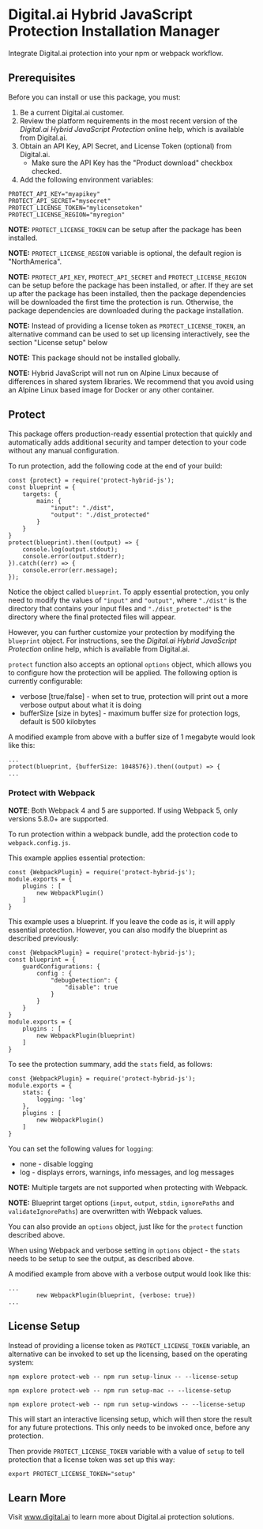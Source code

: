 # Digital.ai Hybrid JavaScript Protection Installation Manager

Integrate Digital.ai protection into your npm or webpack workflow.

## Prerequisites

Before you can install or use this package, you must:

1. Be a current Digital.ai customer.
2. Review the platform requirements in the most recent version of the *Digital.ai Hybrid JavaScript Protection* online help, which is available from Digital.ai.
3. Obtain an API Key, API Secret, and License Token (optional) from Digital.ai.
    * Make sure the API Key has the "Product download" checkbox checked.
4. Add the following environment variables:

```
PROTECT_API_KEY="myapikey"
PROTECT_API_SECRET="mysecret"
PROTECT_LICENSE_TOKEN="mylicensetoken"
PROTECT_LICENSE_REGION="myregion"
```

**NOTE:** `PROTECT_LICENSE_TOKEN` can be setup after the package has been installed.

**NOTE:** `PROTECT_LICENSE_REGION` variable is optional, the default region is "NorthAmerica".

**NOTE:** `PROTECT_API_KEY`, `PROTECT_API_SECRET` and `PROTECT_LICENSE_REGION` can be setup before the package has been installed, or after. If they are set up after the package has been installed, then the package dependencies will be downloaded the first time the protection is run. Otherwise, the package dependencies are downloaded during the package installation.

**NOTE:** Instead of providing a license token as `PROTECT_LICENSE_TOKEN`, an alternative command can be used to set up licensing interactively, see the section "License setup" below

**NOTE:** This package should not be installed globally.

**NOTE:** Hybrid JavaScript will not run on Alpine Linux because of differences in shared system libraries. We recommend that you avoid using an Alpine Linux based image for Docker or any other container.

## Protect

This package offers production-ready essential protection that quickly and automatically adds additional security and tamper detection to your code without any manual configuration.

To run protection, add the following code at the end of your build:

```
const {protect} = require('protect-hybrid-js');
const blueprint = {
    targets: {
        main: {
            "input": "./dist",
            "output": "./dist_protected"
        }
    }
}
protect(blueprint).then((output) => {
    console.log(output.stdout);
    console.error(output.stderr);
}).catch((err) => {
    console.error(err.message);
});
```

Notice the object called `blueprint`. To apply essential protection, you only need to modify the values of `"input"` and `"output"`, where `"./dist"` is the directory that contains your input files and `"./dist_protected"` is the directory where the final protected files will appear.

However, you can further customize your protection by modifying the `blueprint` object. For instructions, see the *Digital.ai Hybrid JavaScript Protection* online help, which is available from Digital.ai.

`protect` function also accepts an optional `options` object, which allows you to configure how the protection will be applied. The following option is currently configurable:

* verbose [true/false] - when set to true, protection will print out a more verbose output about what it is doing
* bufferSize [size in bytes] - maximum buffer size for protection logs, default is 500 kilobytes

A modified example from above with a buffer size of 1 megabyte would look like this:

```
...
protect(blueprint, {bufferSize: 1048576}).then((output) => {
...
```

### Protect with Webpack

**NOTE**: Both Webpack 4 and 5 are supported. If using Webpack 5, only versions 5.8.0+ are supported.

To run protection within a webpack bundle, add the protection code to `webpack.config.js`.

This example applies essential protection:

```
const {WebpackPlugin} = require('protect-hybrid-js');
module.exports = {
    plugins : [
        new WebpackPlugin()
    ]
}
```

This example uses a blueprint. If you leave the code as is, it will apply essential protection. However, you can also modify the blueprint as described previously:

```
const {WebpackPlugin} = require('protect-hybrid-js');
const blueprint = {
    guardConfigurations: {
        config : {
            "debugDetection": {
                "disable": true
            }
        }
    }
}
module.exports = {
    plugins : [
        new WebpackPlugin(blueprint)
    ]
}
```

To see the protection summary, add the ```stats``` field, as follows:

```
const {WebpackPlugin} = require('protect-hybrid-js');
module.exports = {
    stats: {
        logging: 'log'
    },
    plugins : [
        new WebpackPlugin()
    ]
}
```

You can set the following values for ```logging```:
- none - disable logging
- log - displays errors, warnings, info messages, and log messages

**NOTE:** Multiple targets are not supported when protecting with Webpack.

**NOTE:** Blueprint target options (```input```, ```output```, ```stdin```, ```ignorePaths``` and ```validateIgnorePaths```) are overwritten with Webpack values.

You can also provide an `options` object, just like for the `protect` function described above.

When using Webpack and verbose setting in `options` object - the `stats` needs to be setup to see the output, as described above.

A modified example from above with a verbose output would look like this:

```
...
        new WebpackPlugin(blueprint, {verbose: true})
...
```

## License Setup

Instead of providing a license token as `PROTECT_LICENSE_TOKEN` variable, an alternative can be invoked to set up the
licensing, based on the operating system:

```npm explore protect-web -- npm run setup-linux -- --license-setup```

```npm explore protect-web -- npm run setup-mac -- --license-setup```

```npm explore protect-web -- npm run setup-windows -- --license-setup```

This will start an interactive licensing setup, which will then store the result for any future protections. This only
needs to be invoked once, before any protection.

Then provide `PROTECT_LICENSE_TOKEN` variable with a value of `setup` to tell protection that a license token was set up
this way:

```export PROTECT_LICENSE_TOKEN="setup"```

## Learn More

Visit www.digital.ai to learn more about Digital.ai protection solutions.
